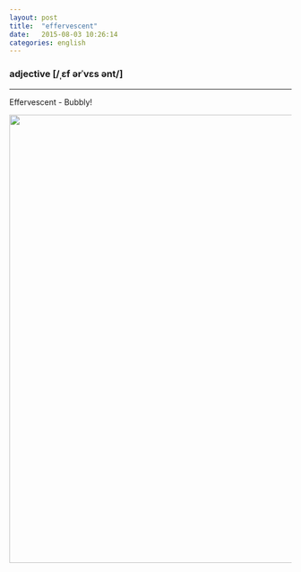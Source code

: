 ```yaml
---
layout: post
title:  "effervescent"
date:   2015-08-03 10:26:14
categories: english
---
```

### adjective [/ˌɛf ərˈvɛs ənt/]
-----------
Effervescent - Bubbly!

<img width='800' src="/wombats-learning/images/bubbles.jpg"/>

